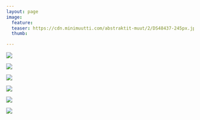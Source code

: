 ```yaml
---
layout: page
image:
  feature:
  teaser: https://cdn.minimuutti.com/abstraktit-muut/2/DS48437-245px.jpg
  thumb:

---
```


![](https://cdn.minimuutti.com/abstraktit-muut/2/DS48674-800px.jpg)

![](https://cdn.minimuutti.com/abstraktit-muut/2/DS48676-800px.jpg)

![](https://cdn.minimuutti.com/abstraktit-muut/2/DS48437-800px.jpg)

![](https://cdn.minimuutti.com/abstraktit-muut/2/DS48451-800px.jpg)

![](https://cdn.minimuutti.com/abstraktit-muut/2/DS48453-800px.jpg)

![](https://cdn.minimuutti.com/abstraktit-muut/2/DS48454-800px.jpg)

